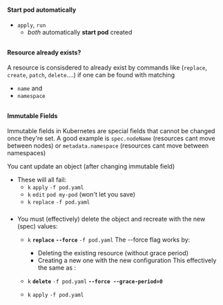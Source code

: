 
#### Start pod automatically 
- `apply`, `run`
    - _both_ automatically **start pod** created           


##
#### Resource already exists?
A resource is consisdered to already exist by commands like (`replace`, `create`, `patch`, `delete`....) 
if one can be found with matching
 - `name` and 
 - `namespace` 
 
 ##
#### Immutable Fields

Immutable fields in Kubernetes are special fields that cannot be changed once they're set. A good example is `spec.nodeName` (resources cant move between nodes) or `metadata.namespace` (resources cant move between namespaces)

You cant update an object (after changing immutable field)

- These will all fail:
    - `k` `apply` `-f pod.yaml`   
    - `k` `edit` `pod my-pod`     (won't let you save)
    - `k` `replace` `-f pod.yaml`  

###
- You must (effectively) delete the object and recreate with the new (spec) values:

    - `k` **`replace`** **`--force`** `-f pod.yaml`
    The --force flag works by:

        - Deleting the existing resource (without grace period)
        - Creating a new one with the new configuration
        This effectively the same as :

    - `k` **`delete`** `-f pod.yaml` **`--force --grace-period=0`**
    - `k` `apply` `-f pod.yaml`   